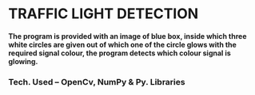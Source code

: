 # TRAFFIC LIGHT DETECTION
                                                       
                                                       
#### The program is provided with an image of blue box, inside which three white circles are given out of which one of the circle glows with the required signal colour, the program detects which colour signal is glowing.
                    
### Tech. Used – OpenCv, NumPy & Py. Libraries
